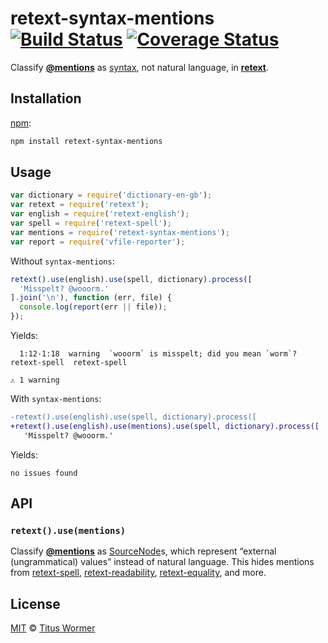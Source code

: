 # retext-syntax-mentions [![Build Status][travis-badge]][travis] [![Coverage Status][codecov-badge]][codecov]

Classify [**@mentions**](https://github.com/blog/821) as
[syntax][source], not natural language, in [**retext**][retext].

## Installation

[npm][npm-install]:

```bash
npm install retext-syntax-mentions
```

## Usage

```javascript
var dictionary = require('dictionary-en-gb');
var retext = require('retext');
var english = require('retext-english');
var spell = require('retext-spell');
var mentions = require('retext-syntax-mentions');
var report = require('vfile-reporter');
```

Without `syntax-mentions`:

```js
retext().use(english).use(spell, dictionary).process([
  'Misspelt? @wooorm.'
].join('\n'), function (err, file) {
  console.log(report(err || file));
});
```

Yields:

```text
  1:12-1:18  warning  `wooorm` is misspelt; did you mean `worm`?  retext-spell  retext-spell

⚠ 1 warning
```

With `syntax-mentions`:

```diff
-retext().use(english).use(spell, dictionary).process([
+retext().use(english).use(mentions).use(spell, dictionary).process([
   'Misspelt? @wooorm.'
```

Yields:

```text
no issues found
```

## API

### `retext().use(mentions)`

Classify [**@mentions**](https://github.com/blog/821) as
[SourceNode][source]s, which represent “external (ungrammatical) values”
instead of natural language.  This hides mentions from [retext-spell][],
[retext-readability][], [retext-equality][], and more.

## License

[MIT][license] © [Titus Wormer][author]

<!-- Definitions -->

[travis-badge]: https://img.shields.io/travis/wooorm/retext-syntax-mentions.svg

[travis]: https://travis-ci.org/wooorm/retext-syntax-mentions

[codecov-badge]: https://img.shields.io/codecov/c/github/wooorm/retext-syntax-mentions.svg

[codecov]: https://codecov.io/github/wooorm/retext-syntax-mentions

[npm-install]: https://docs.npmjs.com/cli/install

[license]: LICENSE

[author]: http://wooorm.com

[retext]: https://github.com/wooorm/retext

[source]: https://github.com/wooorm/nlcst#source

[retext-spell]: https://github.com/wooorm/retext-spell

[retext-readability]: https://github.com/wooorm/retext-readability

[retext-equality]: https://github.com/wooorm/retext-equality
